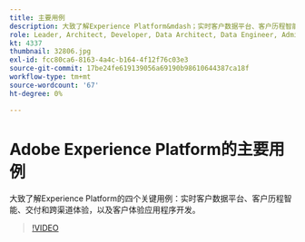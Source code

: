 ```yaml
---
title: 主要用例
description: 大致了解Experience Platform&mdash；实时客户数据平台、客户历程智能、交付和跨渠道体验以及客户体验应用程序开发的四个关键用例。
role: Leader, Architect, Developer, Data Architect, Data Engineer, Admin, User
kt: 4337
thumbnail: 32806.jpg
exl-id: fcc80ca6-8163-4a4c-b164-4f12f76c03e3
source-git-commit: 17be24fe619139056a69190b98610644387ca18f
workflow-type: tm+mt
source-wordcount: '67'
ht-degree: 0%

---
```


# Adobe Experience Platform的主要用例

大致了解Experience Platform的四个关键用例：实时客户数据平台、客户历程智能、交付和跨渠道体验，以及客户体验应用程序开发。

>[!VIDEO](https://video.tv.adobe.com/v/32806?quality=12&learn=on)


